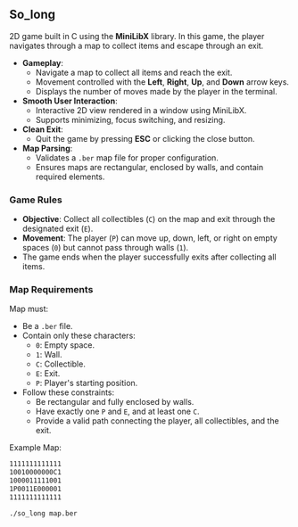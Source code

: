 ## So_long
2D game built in C using the **MiniLibX** library. In this game, the player navigates through a map to collect items and escape through an exit.


- **Gameplay**:
  - Navigate a map to collect all items and reach the exit.
  - Movement controlled with the **Left**, **Right**, **Up**, and **Down** arrow keys.
  - Displays the number of moves made by the player in the terminal.
- **Smooth User Interaction**:
  - Interactive 2D view rendered in a window using MiniLibX.
  - Supports minimizing, focus switching, and resizing.
- **Clean Exit**:
  - Quit the game by pressing **ESC** or clicking the close button.
- **Map Parsing**:
  - Validates a `.ber` map file for proper configuration.
  - Ensures maps are rectangular, enclosed by walls, and contain required elements.

### Game Rules
- **Objective**: Collect all collectibles (`C`) on the map and exit through the designated exit (`E`).
- **Movement**: The player (`P`) can move up, down, left, or right on empty spaces (`0`) but cannot pass through walls (`1`).
- The game ends when the player successfully exits after collecting all items.

### Map Requirements
Map must:
- Be a `.ber` file.
- Contain only these characters:
  - `0`: Empty space.
  - `1`: Wall.
  - `C`: Collectible.
  - `E`: Exit.
  - `P`: Player's starting position.
- Follow these constraints:
  - Be rectangular and fully enclosed by walls.
  - Have exactly one `P` and `E`, and at least one `C`.
  - Provide a valid path connecting the player, all collectibles, and the exit.

Example Map:
```txt
1111111111111
10010000000C1
1000011111001
1P0011E000001
1111111111111
```

```Bash
./so_long map.ber
```
